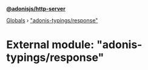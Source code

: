 **[@adonisjs/http-server](../README.md)**

[Globals](../README.md) › ["adonis-typings/response"](_adonis_typings_response_.md)

# External module: "adonis-typings/response"